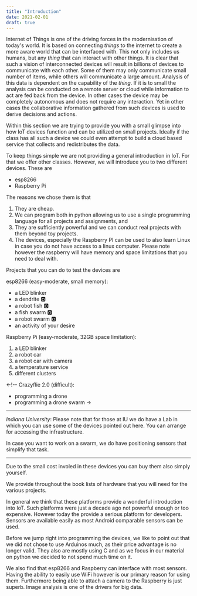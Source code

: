 ```yaml
---
title: "Introduction"
date: 2021-02-01
draft: true
---
```


Internet of Things is one of the driving forces in the modernisation
of today's world. It is based on connecting *things* to the internet
to create a more aware world that can be interfaced with. This not
only includes us humans, but any *thing* that can interact with other
things.  It is clear that such a vision of interconnected devices will
result in billions of devices to communicate with each other. Some of
them may only communicate small number of items, while others will
communicate a large amount. Analysis of this data is dependent on the
capability of the *thing*. If it is to small the analysis can be
conducted on a remote server or cloud while information to act are fed
back from the device.  In other cases the device may be completely
autonomous and does not require any interaction. Yet in other cases
the collaborative information gathered from such devices is used to
derive decisions and actions.

Within this section we are trying to provide you with a small glimpse
into how IoT devices function and can be utilized on small projects.
Ideally if the class has all such a device we could even attempt to
build a cloud based service that collects and redistributes the data.

To keep things simple we are not providing a general introduction in
IoT. For that we offer other classes. However, we will introduce you to
two different devices. These are

* esp8266
* Raspberry Pi

The reasons we chose them is that

1.  They are cheap.
2.  We can program both in python allowing us to use a single
    programming language for all projects and assignments, and
3.  They are sufficiently powerful and we can conduct real projects with
    them beyond toy projects.
4.  The devices, especially the Raspberry PI can be used to also learn
    Linux in case you do not have access to a linux computer. Please
    note however the raspberry will have memory and space limitations
    that you need to deal with.

Projects that you can do to test the devices are

esp8266 (easy-moderate, small memory):

* a LED blinker
* a dendrite :o2:
* a robot fish :o2:
* a fish swarm :o2:
* a robot swarm :o2:
* an activity of your desire

Raspberry Pi (easy-moderate, 32GB space limitation):

1.  a LED blinker
2.  a robot car
3.  a robot car with camera
4.  a temperature service
5.  different clusters

<-!--
Crazyflie 2.0 (difficult):

* programming a drone
* programming a drone swarm
->

---

*Indiana University*: Please note that for those at IU we do have a
Lab in which you can use some of the devices pointed out here. You can
arrange for accessing the infrastructure.

In case you want to work on a swarm, we do have positioning sensors
that simplify that task.

---


Due to the small cost involed in these devices you can buy them
also simply yourself.

We provide throughout the book lists of hardware that you will need
for the various projects.


In general we think that these platforms provide a wonderful
introduction into IoT. Such platforms were
just a decade ago not powerful enough or too expensive. However today
the provide a serious platform for developers. Sensors are available
easily as most Android comparable sensors can be used.

Before we jump right into programming the devices, we like to point
out that we did not chose to use Arduinos much, as their price advantage is
no longer valid. They also are mostly using C and as we focus in our
material on python we decided to not spend much time on it.

We also find that esp8266 and Raspberry can interface
with most sensors. Having the ability to easily use WiFi however is
our primary reason for using them. Furthermore being able to attach a
camera to the Raspberry is just superb. Image analysis is one of
the drivers for big data.
